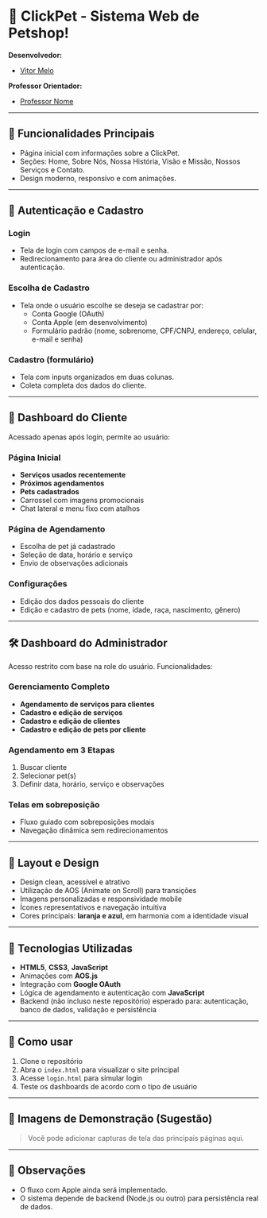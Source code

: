 # 🐾 ClickPet - Sistema Web de Petshop!
**Desenvolvedor:**  
- [Vitor Melo](https://github.com/vitormelocursos)

**Professor Orientador:**  
- [Professor Nome](https://github.com/professor-username)

---

## 📑 Funcionalidades Principais
- Página inicial com informações sobre a ClickPet.
- Seções: Home, Sobre Nós, Nossa História, Visão e Missão, Nossos Serviços e Contato.
- Design moderno, responsivo e com animações.

---

## 🔐 Autenticação e Cadastro

### Login
- Tela de login com campos de e-mail e senha.
- Redirecionamento para área do cliente ou administrador após autenticação.

### Escolha de Cadastro
- Tela onde o usuário escolhe se deseja se cadastrar por:
  - Conta Google (OAuth)
  - Conta Apple (em desenvolvimento)
  - Formulário padrão (nome, sobrenome, CPF/CNPJ, endereço, celular, e-mail e senha)

### Cadastro (formulário)
- Tela com inputs organizados em duas colunas.
- Coleta completa dos dados do cliente.

---

## 👤 Dashboard do Cliente

Acessado apenas após login, permite ao usuário:

### Página Inicial
- **Serviços usados recentemente**
- **Próximos agendamentos**
- **Pets cadastrados**
- Carrossel com imagens promocionais
- Chat lateral e menu fixo com atalhos

### Página de Agendamento
- Escolha de pet já cadastrado
- Seleção de data, horário e serviço
- Envio de observações adicionais

### Configurações
- Edição dos dados pessoais do cliente
- Edição e cadastro de pets (nome, idade, raça, nascimento, gênero)

---

## 🛠️ Dashboard do Administrador

Acesso restrito com base na role do usuário. Funcionalidades:

### Gerenciamento Completo
- **Agendamento de serviços para clientes**
- **Cadastro e edição de serviços**
- **Cadastro e edição de clientes**
- **Cadastro e edição de pets por cliente**

### Agendamento em 3 Etapas
1. Buscar cliente
2. Selecionar pet(s)
3. Definir data, horário, serviço e observações

### Telas em sobreposição
- Fluxo guiado com sobreposições modais
- Navegação dinâmica sem redirecionamentos

---

## 🎨 Layout e Design

- Design clean, acessível e atrativo
- Utilização de AOS (Animate on Scroll) para transições
- Imagens personalizadas e responsividade mobile
- Ícones representativos e navegação intuitiva
- Cores principais: **laranja e azul**, em harmonia com a identidade visual

---

## 🧠 Tecnologias Utilizadas

- **HTML5**, **CSS3**, **JavaScript**
- Animações com **AOS.js**
- Integração com **Google OAuth**
- Lógica de agendamento e autenticação com **JavaScript**
- Backend (não incluso neste repositório) esperado para: autenticação, banco de dados, validação e persistência

---

## 🚀 Como usar

1. Clone o repositório
2. Abra o `index.html` para visualizar o site principal
3. Acesse `login.html` para simular login
4. Teste os dashboards de acordo com o tipo de usuário

---

## 📸 Imagens de Demonstração (Sugestão)

> Você pode adicionar capturas de tela das principais páginas aqui.

---

## 📌 Observações

- O fluxo com Apple ainda será implementado.
- O sistema depende de backend (Node.js ou outro) para persistência real de dados.
